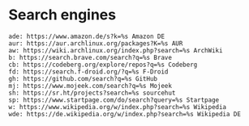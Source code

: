 # Search engines

	ade: https://www.amazon.de/s?k=%s Amazon DE
	aur: https://aur.archlinux.org/packages?K=%s AUR
	aw: https://wiki.archlinux.org/index.php?search=%s ArchWiki
	b: https://search.brave.com/search?q=%s Brave
	cb: https://codeberg.org/explore/repos?q=%s Codeberg
	fd: https://search.f-droid.org/?q=%s F-Droid
	gh: https://github.com/search?q=%s GitHub
	mj: https://www.mojeek.com/search?q=%s Mojeek
	sh: https://sr.ht/projects?search=%s sourcehut
	sp: https://www.startpage.com/do/search?query=%s Startpage
	w: https://www.wikipedia.org/w/index.php?search=%s Wikipedia
	wde: https://de.wikipedia.org/w/index.php?search=%s Wikipedia DE
